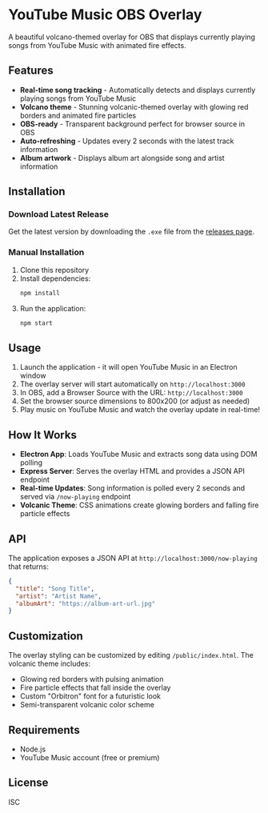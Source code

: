 # YouTube Music OBS Overlay

A beautiful volcano-themed overlay for OBS that displays currently playing songs from YouTube Music with animated fire effects.

## Features

- **Real-time song tracking** - Automatically detects and displays currently playing songs from YouTube Music
- **Volcano theme** - Stunning volcanic-themed overlay with glowing red borders and animated fire particles
- **OBS-ready** - Transparent background perfect for browser source in OBS
- **Auto-refreshing** - Updates every 2 seconds with the latest track information
- **Album artwork** - Displays album art alongside song and artist information

## Installation

### Download Latest Release

Get the latest version by downloading the `.exe` file from the [releases page](https://github.com/username/youtube-music-obs-overlay/releases).

### Manual Installation

1. Clone this repository
2. Install dependencies:
   ```bash
   npm install
   ```
3. Run the application:
   ```bash
   npm start
   ```

## Usage

1. Launch the application - it will open YouTube Music in an Electron window
2. The overlay server will start automatically on `http://localhost:3000`
3. In OBS, add a Browser Source with the URL: `http://localhost:3000`
4. Set the browser source dimensions to 800x200 (or adjust as needed)
5. Play music on YouTube Music and watch the overlay update in real-time!

## How It Works

- **Electron App**: Loads YouTube Music and extracts song data using DOM polling
- **Express Server**: Serves the overlay HTML and provides a JSON API endpoint
- **Real-time Updates**: Song information is polled every 2 seconds and served via `/now-playing` endpoint
- **Volcanic Theme**: CSS animations create glowing borders and falling fire particle effects

## API

The application exposes a JSON API at `http://localhost:3000/now-playing` that returns:

```json
{
  "title": "Song Title",
  "artist": "Artist Name",
  "albumArt": "https://album-art-url.jpg"
}
```

## Customization

The overlay styling can be customized by editing `/public/index.html`. The volcanic theme includes:

- Glowing red borders with pulsing animation
- Fire particle effects that fall inside the overlay
- Custom "Orbitron" font for a futuristic look
- Semi-transparent volcanic color scheme

## Requirements

- Node.js
- YouTube Music account (free or premium)

## License

ISC